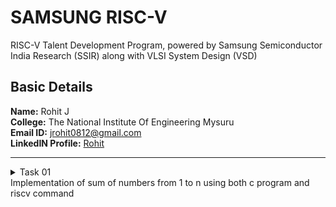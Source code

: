 # SAMSUNG RISC-V

RISC-V Talent Development Program, powered by Samsung Semiconductor India Research (SSIR) along with VLSI System Design (VSD)

## Basic Details
**Name:** Rohit J  
**College:** The National Institute Of Engineering Mysuru <br>
**Email ID:** jrohit0812@gmail.com  
**LinkedIN Profile:** [Rohit](https://www.linkedin.com/in/rohitj264/)


----------------------------------------------------------------------------------------------------------------

<details>
           <summary>Task 01 <br> Implementation of sum of numbers from 1 to n using both c program and riscv command </summary>
            <br>                                                                                                                                                   <p>This task showcases a neat program developed in C-language that allows users to calculate the sum of integers at varying scales. The code itself can be executed via GCC syntax where you can generate the output via ./a.out.

In addition, there is another version of the code available which uses RISC-V architecture, however this does implement two of its own optimization strategies which include: -O1 and -Ofast.<br> 
**-O1:** As this strategy encompasses a range of radical transformations and changes…the volume of generated assembly code is quite large.<br> 
**-Ofast:** The strategy shifts its main focus to increased speed around and turns on the more robust performance modifications which would ultimately produce less assembly code.

In order to achieve the best possible performance and assemble code -O1 is your best shot. But, if you wish to complete the task in the shortest span of time possible then Ofast will prove to be valuable.

 </p>
</details>

